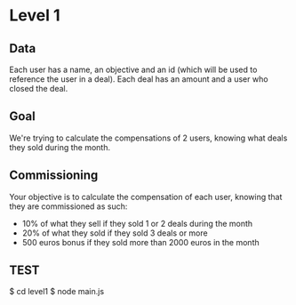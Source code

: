 # Level 1

## Data
Each user has a name, an objective and an id (which will be used to reference the user in a deal).
Each deal has an amount and a user who closed the deal.

## Goal

We're trying to calculate the compensations of 2 users, knowing what deals they sold during the month.

## Commissioning

Your objective is to calculate the compensation of each user, knowing that they are commissioned as such:
- 10% of what they sell if they sold 1 or 2 deals during the month
- 20% of what they sold if they sold 3 deals or more
- 500 euros bonus if they sold more than 2000 euros in the month

## TEST

$ cd level1
$ node main.js
